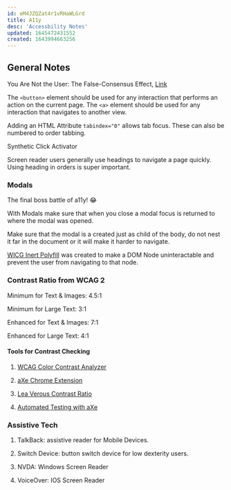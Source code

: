 ```yaml
---
id: eM4JZQZat4r1vRHaWLGrd
title: A11y
desc: 'Accessbility Notes'
updated: 1645472431552
created: 1643994663256
---
```

## General Notes

You Are Not the User: The False-Consensus Effect, [Link](https://www.nngroup.com/articles/false-consensus/)

The ` <button> ` element should be used for any interaction that performs an action on the current page. The ` <a> ` element should be used for any interaction that navigates to another view.

Adding an HTML Attribute ` tabindex="0" ` allows tab focus. These can also be numbered to order tabbing.

Synthetic Click Activator

Screen reader users generally use headings to navigate a page quickly. Using heading in orders is super important.

### Modals

The final boss battle of a11y! 😂

With Modals make sure that when you close a modal focus is returned to where the modal was opened.

Make sure that the modal is a created just as child of the body, do not nest it far in the document or it will make it harder to navigate.

[WICG Inert Polyfill](https://github.com/WICG/inert) was created to make a DOM Node uninteractable and prevent the user from navigating to that node.

### Contrast Ratio from WCAG 2

Minimum for Text & Images: 4.5:1

Minimum for Large Text: 3:1

Enhanced for Text & Images: 7:1

Enhanced for Large Text: 4:1

#### Tools for Contrast Checking

1. [WCAG Color Contrast Analyzer](https://goo.gl/YVcYIS)

2. [aXe Chrome Extension](https://goo.gl/TMZoBP)

3. [Lea Verous Contrast Ratio](https://goo.gl/0fqfVo)

4. [Automated Testing with aXe](https://goo.gl/Nj31Jj)

### Assistive Tech

1. TalkBack: assistive reader for Mobile Devices.

2. Switch Device: button switch device for low dexterity users.

3. NVDA: Windows Screen Reader

4. VoiceOver: IOS Screen Reader
